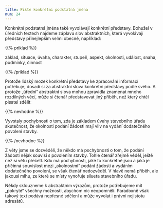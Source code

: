 ```yaml
---
title: Pište konkrétní podstatná jména
num: 24
---
```

Konkrétní podstatná jména také vyvolávají konkrétní představy. Bohužel v úředních textech najdeme záplavu slov abstraktních, která vyvolávají představy přinejlepším velmi obecné, například:

{{% priklad %}}

základ, situace, úvaha, charakter, stupeň, aspekt, okolnosti, událost, snaha, podmínky, činnost

{{% /priklad %}}

Protože lidský mozek konkrétní představy ke zpracování informací potřebuje, dosadí si za abstraktní slova konkrétní představy podle svého. A protože „úřední“ abstraktní slova mohou zpravidla znamenat mnoho rozdílných věcí, může si čtenář představovat jiný příběh, než který chtěl pisatel sdělit:

{{% nevhodne %}}

Vyvstaly pochybnosti o tom, zda je základem úvahy stavebního úřadu skutečnost, že okolnosti podání žádosti mají vliv na vydání dodatečného povolení stavby.

{{% /nevhodne %}}

Z věty jsme se dozvěděli, že někdo má pochybnosti o tom, že podání žádosti nějak souvisí s povolením stavby. Tohle čtenář zřejmě věděl, ještě než si větu přečetl. Kdo má pochybnosti, jaké to konkrétně jsou a jaká je příčinná souvislost mezi „okolnostmi“ podání žádosti a vydáním dodatečného povolení, se však čtenář nedozvěděl. V hlavě nemá příběh, ale jakousi mlhu, ze které se místy vynořuje silueta stavebního úřadu.

Někdy sklouzneme k abstraktním výrazům, protože potřebujeme mít „pokryté“ všechny možnosti, abychom nic neopomněli. Paradoxně však takový text podává nepřesné sdělení a může vyvolat i právní nejistotu adresátů.